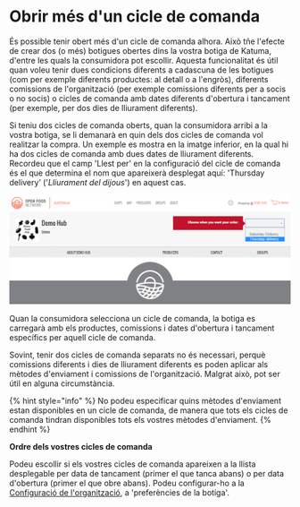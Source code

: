 # Obrir més d'un cicle de comanda

És possible tenir obert més d'un cicle de comanda alhora. Això tñe l'efecte de crear dos \(o més\) botigues obertes dins la vostra botiga de Katuma, d'entre les quals la consumidora pot escollir. Aquesta funcionalitat és útil quan voleu tenir dues condicions diferents a cadascuna de les botigues \(com per exemple diferents productes: al detall o a l'engròs\), diferents comissions de l'organització \(per exemple comissions diferents per a socis o no socis\) o cicles de comanda amb dates diferents d'obertura i tancament \(per exemple, per dos dies de lliurament diferents\). 

Si teniu dos cicles de comanda oberts, quan la consumidora arribi a la vostra botiga, se li demanarà en quin dels dos cicles de comanda vol realitzar la compra. Un exemple es mostra en la imatge inferior, en la qual hi ha dos cicles de comanda amb dues dates de lliurament diferents. Recordeu que el camp 'Llest per' en la configuració del cicle de comanda és el que determina el nom que apareixerà desplegat aquí: 'Thursday delivery’ \('_Lliurament del dijous_'\) en aquest cas.

![](../../.gitbook/assets/imatge%20%2811%29.png)

Quan la consumidora selecciona un cicle de comanda, la botiga es carregarà amb els productes, comissions i dates d'obertura i tancament específics per aquell cicle de comanda.

Sovint, tenir dos cicles de comanda separats no és necessari, perquè comissions diferents i dies de lliurament diferents es poden aplicar als mètodes d'enviament i comissions de l'organització. Malgrat això, pot ser útil en alguna circumstància.

{% hint style="info" %}
No podeu especificar quins mètodes d'enviament estan disponibles en un cicle de comanda, de manera que tots els cicles de comanda tindran disponibles tots els vostres mètodes d'enviament.
{% endhint %}

**Ordre dels vostres cicles de comanda**

Podeu escollir si els vostres cicles de comanda apareixen a la llista desplegable per data de tancament \(primer el que tanca abans\) o per data d'obertura \(primer el que obre abans\). Podeu configurar-ho a la [Configuració de l'organització](https://guia.katuma.org/~/edit/drafts/-LYQxau3QKpWN1q9ApJq/basic-features/configuracio-de-lorganitzacio), a 'preferències de la botiga'.

